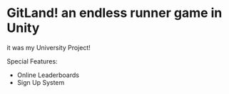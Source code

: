 # GitLand! an endless runner game in Unity
it was my University Project!

Special Features:
- Online Leaderboards
- Sign Up System
